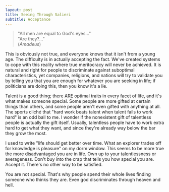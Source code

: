 ```yaml
---
layout: post
title: Seeing Through Salieri
subtitle: Acceptance
---
```


>"All men are equal to God's eyes..."<br>"Are they?..."<br>(<i>Amadeus</i>)

This is obviously not true, and everyone knows that it isn't from a young age. The difficulty is in actually accepting the fact. We've created systems to cope with this reality where true meritocracy will never be achieved. It is natural and right for people to discriminate against suboptimal characteristics, yet companies, religions, and nations will try to validate you by telling you that you are enough for whatever you are seeking in life; if politicians are doing this, then you know it's a lie. 

Talent is a good thing; there ARE optimal traits in every facet of life, and it's what makes someone special. Some people are more gifted at certain things than others, and some people aren't even gifted with anything at all. The sports cliché that "hard work beats talent when talent fails to work hard" is an odd ball to me. I wonder if the nonexistent gift of talentless people is actually the gift itself. Usually, talentless people have to work extra hard to get what they want, and since they're already way below the bar they grow the most. 

I used to write "life should get better over time. What an explorer trades off for knowledge is pleasure" on my dorm window. This seems to be more true the more disadvantaged you are in life. Own up to your talentlessness or averageness. Don't buy into the crap that tells you how special you are. Accept it. There's no other way to be satisfied. 

You are not special. That's why people spend their whole lives finding someone who thinks they are. Even god discriminates through heaven and hell.
